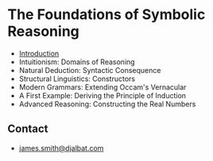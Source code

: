 # The Foundations of Symbolic Reasoning

* [Introduction](./introduction.md)
* Intuitionism: Domains of Reasoning
* Natural Deduction: Syntactic Consequence
* Structural Linguistics: Constructors
* Modern Grammars: Extending Occam's Vernacular
* A First Example: Deriving the Principle of Induction
* Advanced Reasoning: Constructing the Real Numbers

## Contact

* james.smith@djalbat.com
